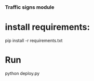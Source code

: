 ### Traffic signs module

# install requirements:
pip install -r requirements.txt

# Run 
python deploy.py
